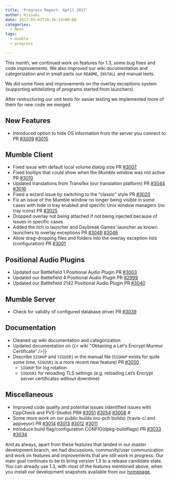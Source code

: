 ```yaml
---
title: 'Progress Report: April 2017'
author: Kissaki
date: 2017-05-03T10:36:33+00:00
categories:
  - News
tags:
  - mumble
  - progress

---
```

This month, we continued work on features for 1.3, some bug fixes and code improvements. We also improved our wiki documentation and categorization and in small parts our `README`, `INSTALL` and manual texts.<!--more-->

We did some fixes and improvements on the overlay exceptions system (supporting whitelisting of programs started from launchers).

After restructuring our unit tests for easier testing we implemented more of them for new code we merged.

## New Features

* Introduced option to hide OS information from the server you connect to PR [#3009][1] [#3015][2]

## Mumble Client

* Fixed issue with default local volume dialog size PR [#3007][3]
* Fixed tooltips that could show when the Mumble window was not active PR [#3010][4]
* Updated translations from Transifex (our translation platform) PR [#3044][5] [#3016][6]
* Fixed a wizard issue by switching to the &#8220;classic&#8221; style PR [#3020][7]
* Fix an issue of the Mumble window no longer being visible in some cases with hide in tray enabled and specific Unix window managers (no tray icons) PR [#3025][8]
* Dropped overlay not being attached if not being injected because of issues in specific cases
* Added the itch.io launcher and Daybreak Games&#8217; launcher as known launchers to overlay exceptions PR [#3049][9] [#3046][10]
* Allow drag-dropping files and folders into the overlay exception lists (configuration) PR [#3001][11]

## Positional Audio Plugins

* Updated our Battlefield 1 Positional Audio Plugin PR [#3003][12]
* Updated our Battlefield 4 Positional Audio Plugin PR [#2999][13]
* Updated our Battlefield 2142 Positional Audio Plugin PR [#3040][14]

## Mumble Server

* Check for validity of configured database driver PR [#3039][15]

## Documentation

* Cleaned up wiki documentation and categorization
* Updated documentation on {{< wiki "Obtaining a Let's Encrypt Murmur Certificate" />}}
* Describe `SIGHUP` and `SIGUSR1` in the manual file (`SIGHUP` exists for quite some time, `SIGUSR1` is a more recent new feature) PR [#3050][17]
  * `SIGHUP` for log rotation
  * `SIGUSR1` for reloading TLS settings (e.g. reloading Let&#8217;s Encrypt server certificates without downtime)

## Miscellaneous

* Improved code quality and potential issues (identified issues with CppCheck and PVS-Studio) PR# [#3051][18] [#3054][19] [#3008][20] #
* Some more work on our public builds (no-pch builds) (travis-ci and appveyor) PR [#3014][21] [#3013][22] [#3012][23] [#3011][24]
* Introduce build flag/configuration CONFIG(dpkg-buildflags) PR [#3033][25] [#3034][26]

And as always, apart from these features that landed in our master development branch, we had discussions, community/user communication and work on features and improvements that are still work in progress. Our main goal continues to be to bring version 1.3 to a release candidate state.  You can already use 1.3, with most of the features mentioned above, when you install our development snapshots available from our [homepage][27].

 [1]: https://github.com/mumble-voip/mumble/pull/3009
 [2]: https://github.com/mumble-voip/mumble/pull/3015
 [3]: https://github.com/mumble-voip/mumble/pull/3007
 [4]: https://github.com/mumble-voip/mumble/pull/3010
 [5]: https://github.com/mumble-voip/mumble/pull/3045
 [6]: https://github.com/mumble-voip/mumble/pull/3016
 [7]: https://github.com/mumble-voip/mumble/pull/3020
 [8]: https://github.com/mumble-voip/mumble/pull/3025
 [9]: https://github.com/mumble-voip/mumble/pull/3049
 [10]: https://github.com/mumble-voip/mumble/pull/3046
 [11]: https://github.com/mumble-voip/mumble/pull/3001
 [12]: https://github.com/mumble-voip/mumble/pull/3003
 [13]: https://github.com/mumble-voip/mumble/pull/2999
 [14]: https://github.com/mumble-voip/mumble/pull/3040
 [15]: https://github.com/mumble-voip/mumble/pull/3039
 [17]: https://github.com/mumble-voip/mumble/pull/3050
 [18]: https://github.com/mumble-voip/mumble/pull/3051
 [19]: https://github.com/mumble-voip/mumble/pull/3054
 [20]: https://github.com/mumble-voip/mumble/pull/3008
 [21]: https://github.com/mumble-voip/mumble/pull/3014
 [22]: https://github.com/mumble-voip/mumble/pull/3013
 [23]: https://github.com/mumble-voip/mumble/pull/3012
 [24]: https://github.com/mumble-voip/mumble/pull/3011
 [25]: https://github.com/mumble-voip/mumble/pull/3033
 [26]: https://github.com/mumble-voip/mumble/pull/3034
 [27]: https://www.mumble.info/
